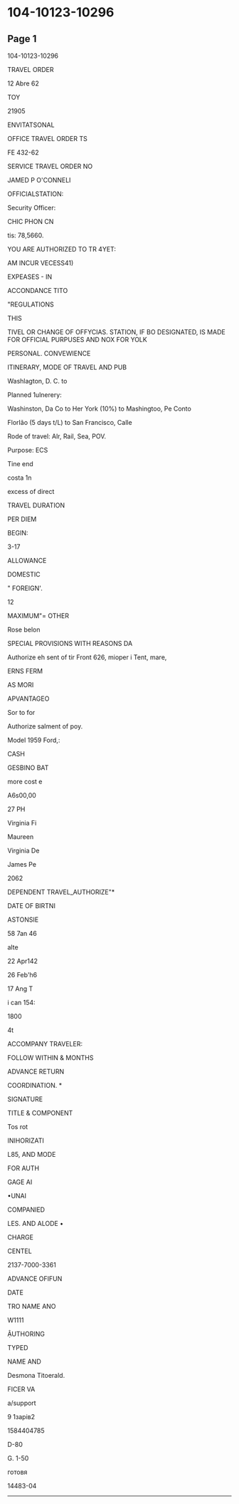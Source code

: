 # 104-10123-10296

## Page 1

104-10123-10296

TRAVEL ORDER

12 Abre 62

TOY

21905

ENVITATSONAL

OFFICE TRAVEL ORDER TS

FE 432-62

SERVICE TRAVEL ORDER NO

JAMED P O'CONNELI

OFFICIALSTATION:

Security Officer:

CHIC PHON CN

tis: 78,5660.

YOU ARE AUTHORIZED TO TR 4YET:

AM INCUR VECESS41)

EXPEASES - IN

ACCONDANCE TITO

"REGULATIONS

THIS

TIVEL OR CHANGE OF OFFYCIAS. STATION, IF BO DESIGNATED, IS MADE FOR OFFICIAL PURPUSES AND NOX FOR YOLK

PERSONAL. CONVEWIENCE

ITINERARY, MODE OF TRAVEL AND PUB

Washlagton, D. C. to

Planned 1ulnerery:

Washinston, Da Co to Her York (10%) to Mashingtoo, Pe Conto

FlorIão (5 days t/L) to San Francisco, Calle

Rode of travel: Alr, Rail, Sea, POV.

Purpose: ECS

Tine end

costa 1n

excess of direct

TRAVEL DURATION

PER DIEM

BEGIN:

3-17

ALLOWANCE

DOMESTIC

" FOREIGN'.

12

MAXIMUM"= OTHER

Rose belon

SPECIAL PROVISIONS WITH REASONS DA

Authorize eh sent of tir Front 626, mioper i Tent, mare,

ERNS FERM

AS MORI

APVANTAGEO

Sor to for

Authorize salment of poy.

Model 1959 Ford,:

CASH

GESBINO BAT

more cost e

A6s00,00

27 PH

Virginia Fi

Maureen

Virginia De

James Pe

2062

DEPENDENT TRAVEL_AUTHORIZE"*

DATE OF BIRTNI

ASTONSIE

58 7an 46

alte

22 Apr142

26 Feb'h6

17 Ang T

i can 154:

1800

4t

ACCOMPANY TRAVELER:

FOLLOW WITHIN & MONTHS

ADVANCE RETURN

COORDINATION. *

SIGNATURE

TITLE & COMPONENT

Tos rot

INIHORIZATI

L85, AND MODE

FOR AUTH

GAGE AI

•UNAI

COMPANIED

LES. AND ALODE •

CHARGE

CENTEL

2137-7000-3361

ADVANCE OFIFUN

DATE

TRO NAME ANO

W1111

ẬUTHORING

TYPED

NAME AND

Desmona Titoerald.

FICER VA

a/support

9 1зарів2

1584404785

D-80

G. 1-50

готовя

14483-04

---

